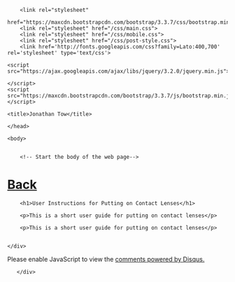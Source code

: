 <!DOCTYPE html>
<html>
    <head>
        <meta charset="UTF-8">
        <meta name="viewport" content="width=device-width, initial-scale=1">

        
        <link rel="stylesheet" 
            href="https://maxcdn.bootstrapcdn.com/bootstrap/3.3.7/css/bootstrap.min.css">
        <link rel="stylesheet" href="/css/main.css">
        <link rel="stylesheet" href="/css/mobile.css">
        <link rel="stylesheet" href="/css/post-style.css">
        <link href='http://fonts.googleapis.com/css?family=Lato:400,700' rel='stylesheet' type='text/css'>

    <script src="https://ajax.googleapis.com/ajax/libs/jquery/3.2.0/jquery.min.js"> 
        
    </script>  
    <script src="https://maxcdn.bootstrapcdn.com/bootstrap/3.3.7/js/bootstrap.min.js">
    </script>
        
    <title>Jonathan Tow</title>
    
    </head>
    
    <body>


        <!-- Start the body of the web page-->    

<top-section>  
    <div class = "head">
        <h1>                        
            <a href="/projects.html">
                Back
            </a>
        </h1>   
    </div>
</top-section>


<section>
    <div class="project">

        <h1>User Instructions for Putting on Contact Lenses</h1> 
        
        <p>This is a short user guide for putting on contact lenses</p>

        <p>This is a short user guide for putting on contact lenses</p>
        
        
    </div>
</section>
<!--    DISQUS SET UP         -->
     
<div id="disqus_thread"></div>
<script>

/**
*  RECOMMENDED CONFIGURATION VARIABLES: EDIT AND UNCOMMENT THE SECTION BELOW TO INSERT DYNAMIC VALUES FROM YOUR PLATFORM OR CMS.
*  LEARN WHY DEFINING THESE VARIABLES IS IMPORTANT: https://disqus.com/admin/universalcode/#configuration-variables*/
/*
var disqus_config = function () {
this.page.url = PAGE_URL;  // Replace PAGE_URL with your page's canonical URL variable
this.page.identifier = PAGE_IDENTIFIER; // Replace PAGE_IDENTIFIER with your page's unique identifier variable
};
*/
(function() { // DON'T EDIT BELOW THIS LINE
var d = document, s = d.createElement('script');
s.src = '//jonwot-github-io.disqus.com/embed.js';
s.setAttribute('data-timestamp', +new Date());
(d.head || d.body).appendChild(s);
})();
</script>
<noscript>Please enable JavaScript to view the <a href="https://disqus.com/?ref_noscript">comments powered by Disqus.</a></noscript>
                       
    
       </div>

</section>
<!--
   Footer 
    <footer>
    New York, New York <br>
     ©2015 Jonathan Tow
     <br>
     <br>
     <a href="https://github.com/JonWot"> GitHub</a> |

     <a href="quora.com"> Quora</a> |

     <a href="https://twitter.com/jonathantow2"> Twitter</a>
    </footer>
-->
  </div>
 </body>
</html>
